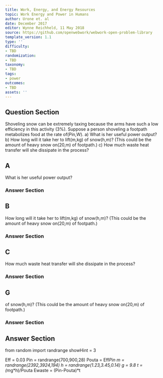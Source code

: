 ```yaml
---
title: Work, Energy, and Energy Resources
topic: Work Energy and Power in Humans
author: Urone et. al
date: December 2017
editor: Wynne Reichheld, 11 May 2018
source: https://github.com/openwebwork/webwork-open-problem-library
template_version: 1.1
type: ''
difficulty:
- TBD
randomization:
- TBD
taxonomy:
- TBD
tags:
- power
outcomes:
- TBD
assets: ''
---
```


## Question Section 

Shoveling snow can be extremely taxing because the arms have such a low efficiency in this activity (3%). Suppose a person shoveling a footpath metabolizes food at the rate of(Pin,W). 
a) What is her useful power output? 
b) How long will it take her to lift(m,kg) of snow(h,m)? (This could be the amount of heavy snow on(20,m) of footpath.) 
c) How much waste heat transfer will she dissipate in the process?

## A
What is her useful power output? 
### Answer Section
## B
How long will it take her to lift(m,kg) of snow(h,m)? (This could be the amount of heavy snow on(20,m) of footpath.) 
### Answer Section
## C
How much waste heat transfer will she dissipate in the process?
### Answer Section
## G
of snow(h,m)? (This could be the amount of heavy snow on(20,m) of footpath.) 
### Answer Section


## Answer Section

from random import randrange
showHint = 3

Eff = 0.03
Pin = randrange(700,900,28)
Pouta = Eff*Pin
m = randrange(2392,3924,194)
h = randrange(1.23,3.45,0.14)
g = 9.8
t = (m*g*h)/Pouta
Ewaste = (Pin-Pouta)*t